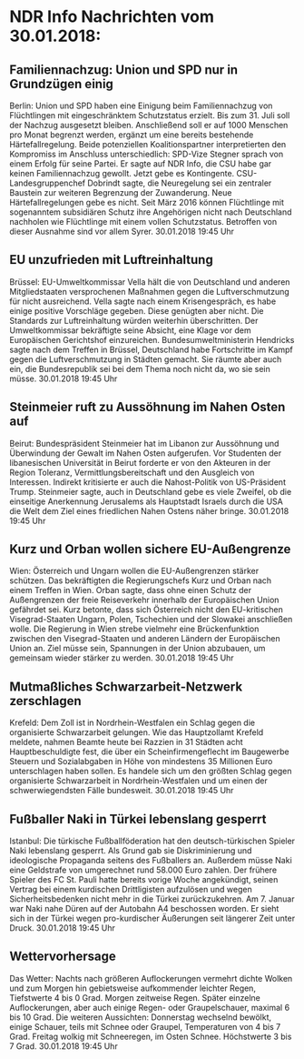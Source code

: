 # NDR Info Nachrichten vom 30.01.2018:


## Familiennachzug: Union und SPD nur in Grundzügen einig
Berlin: Union und SPD haben eine Einigung beim Familiennachzug von Flüchtlingen mit eingeschränktem Schutzstatus erzielt. Bis zum 31. Juli soll der Nachzug ausgesetzt bleiben. Anschließend soll er auf 1000 Menschen pro Monat begrenzt werden, ergänzt um eine bereits bestehende Härtefallregelung. Beide potenziellen Koalitionspartner interpretierten den Kompromiss im Anschluss unterschiedlich: SPD-Vize Stegner sprach von einem Erfolg für seine Partei. Er sagte auf NDR Info, die CSU habe gar keinen Familiennachzug gewollt. Jetzt gebe es Kontingente. CSU-Landesgruppenchef Dobrindt sagte, die Neuregelung sei ein zentraler Baustein zur weiteren Begrenzung der Zuwanderung. Neue Härtefallregelungen gebe es nicht. Seit März 2016 können Flüchtlinge mit sogenanntem subsidiären Schutz ihre Angehörigen nicht nach Deutschland nachholen wie Flüchtlinge mit einem vollen Schutzstatus. Betroffen von dieser Ausnahme sind vor allem Syrer. 30.01.2018 19:45 Uhr 

## EU unzufrieden mit Luftreinhaltung
Brüssel: EU-Umweltkommissar Vella hält die von Deutschland und anderen Mitgliedstaaten versprochenen Maßnahmen gegen die Luftverschmutzung für nicht ausreichend. Vella sagte nach einem Krisengespräch, es habe einige positive Vorschläge gegeben. Diese genügten aber nicht. Die Standards zur Luftreinhaltung würden weiterhin überschritten. Der Umweltkommissar bekräftigte seine Absicht, eine Klage vor dem Europäischen Gerichtshof einzureichen. Bundesumweltministerin Hendricks sagte nach dem Treffen in Brüssel, Deutschland habe Fortschritte im Kampf gegen die Luftverschmutzung in Städten gemacht. Sie räumte aber auch ein, die Bundesrepublik sei bei dem Thema noch nicht da, wo sie sein müsse. 30.01.2018 19:45 Uhr 

## Steinmeier ruft zu Aussöhnung im Nahen Osten auf
Beirut: Bundespräsident Steinmeier hat im Libanon zur Aussöhnung und Überwindung der Gewalt im Nahen Osten aufgerufen. Vor Studenten der libanesischen Universität in Beirut forderte er von den Akteuren in der Region Toleranz, Vermittlungsbereitschaft und den Ausgleich von Interessen. Indirekt kritisierte er auch die Nahost-Politik von US-Präsident Trump. Steinmeier sagte, auch in Deutschland gebe es viele Zweifel, ob die einseitige Anerkennung Jerusalems als Hauptstadt Israels durch die USA die Welt dem Ziel eines friedlichen Nahen Ostens näher bringe. 30.01.2018 19:45 Uhr 

## Kurz und Orban wollen sichere EU-Außengrenze
Wien: 			Österreich und Ungarn wollen die EU-Außengrenzen stärker schützen. Das bekräftigten die Regierungschefs Kurz und Orban nach einem Treffen in Wien. Orban sagte, dass ohne einen Schutz der Außengrenzen der freie Reiseverkehr innerhalb der Europäischen Union gefährdet sei. Kurz betonte, dass sich Österreich nicht den EU-kritischen Visegrad-Staaten Ungarn, Polen, Tschechien und der Slowakei anschließen wolle. Die Regierung in Wien strebe vielmehr eine Brückenfunktion zwischen den Visegrad-Staaten und anderen Ländern der Europäischen Union an. Ziel müsse sein, Spannungen in der Union abzubauen, um gemeinsam wieder stärker zu werden. 30.01.2018 19:45 Uhr 

## Mutmaßliches Schwarzarbeit-Netzwerk zerschlagen
Krefeld: Dem Zoll ist in Nordrhein-Westfalen ein Schlag gegen die organisierte Schwarzarbeit gelungen. Wie das Hauptzollamt Krefeld meldete, nahmen Beamte heute bei Razzien in 31 Städten acht Hauptbeschuldigte fest, die über ein Scheinfirmengeflecht im Baugewerbe Steuern und Sozialabgaben in Höhe von mindestens 35 Millionen Euro unterschlagen haben sollen. Es handele sich um den größten Schlag gegen organisierte Schwarzarbeit in Nordrhein-Westfalen und um einen der schwerwiegendsten Fälle bundesweit. 30.01.2018 19:45 Uhr 

## Fußballer Naki in Türkei lebenslang gesperrt
Istanbul: Die türkische Fußballföderation hat den deutsch-türkischen Spieler Naki lebenslang gesperrt. Als Grund gab sie Diskriminierung und ideologische Propaganda seitens des Fußballers an. Außerdem müsse Naki eine Geldstrafe von umgerechnet rund 58.000 Euro zahlen. Der frühere Spieler des FC St. Pauli hatte bereits vorige Woche angekündigt, seinen Vertrag bei einem kurdischen Drittligisten aufzulösen und wegen Sicherheitsbedenken nicht mehr in die Türkei zurückzukehren. Am 7. Januar war Naki nahe Düren auf der Autobahn A4 beschossen worden. Er sieht sich in der Türkei wegen pro-kurdischer Äußerungen seit längerer Zeit unter Druck. 30.01.2018 19:45 Uhr 

## Wettervorhersage
Das Wetter:
Nachts nach größeren Auflockerungen vermehrt dichte Wolken und zum Morgen hin gebietsweise aufkommender leichter Regen, Tiefstwerte 4 bis 0 Grad. Morgen zeitweise Regen. Später einzelne Auflockerungen, aber auch einige Regen- oder Graupelschauer, maximal 6 bis 10 Grad. Die weiteren Aussichten:
Donnerstag wechselnd bewölkt, einige Schauer, teils mit Schnee oder Graupel, Temperaturen von 4 bis 7 Grad. Freitag wolkig mit Schneeregen, im Osten Schnee. Höchstwerte 3 bis 7 Grad. 30.01.2018 19:45 Uhr 
